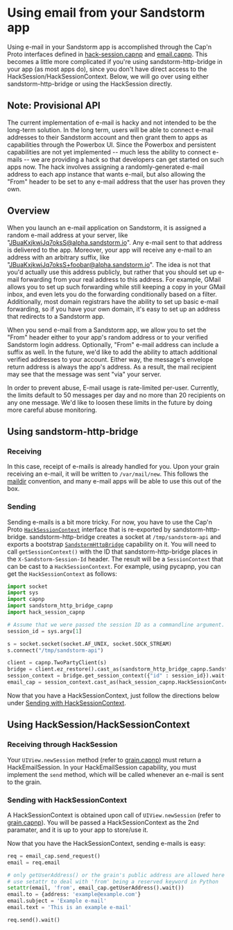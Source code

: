 # Using email from your Sandstorm app

Using e-mail in your Sandstorm app is accomplished through the Cap'n
Proto interfaces defined in
[hack-session.capnp](https://github.com/sandstorm-io/sandstorm/blob/master/src/sandstorm/hack-session.capnp)
and
[email.capnp](https://github.com/sandstorm-io/sandstorm/blob/master/src/sandstorm/email.capnp). This
becomes a little more complicated if you're using
sandstorm-http-bridge in your app (as most apps do), since you don't
have direct access to the HackSession/HackSessionContext. Below, we
will go over using either sandstorm-http-bridge or using the
HackSession directly.

## Note: Provisional API

The current implementation of e-mail is hacky and not intended to be
the long-term solution. In the long term, users will be able to
connect e-mail addresses to their Sandstorm account and then grant
them to apps as capabilities through the Powerbox UI. Since the
Powerbox and persistent capabilities are not yet implemented -- much
less the ability to connect e-mails -- we are providing a hack so that
developers can get started on such apps now. The hack involves
assigning a randomly-generated e-mail address to each app instance
that wants e-mail, but also allowing the "From" header to be set to
any e-mail address that the user has proven they own.

## Overview

When you launch an e-mail application on Sandstorm, it is assigned a
random e-mail address at your server, like
"JBuaKxjkwiJq7oksS@alpha.sandstorm.io". Any e-mail sent to that
address is delivered to the app. Moreover, your app will receive
any e-mail to an address with an arbitrary suffix, like
"JBuaKxjkwiJq7oksS+foobar@alpha.sandstorm.io". The idea is not
that you'd actually use this address publicly, but rather that you
should set up e-mail forwarding from your real address to this address.
For example, GMail allows you to set up such forwarding while still
keeping a copy in your GMail inbox, and even lets you do the forwarding
conditionally based on a filter.  Additionally, most domain registrars
have the ability to set up basic e-mail forwarding, so if you have your
own domain, it's easy to set up an address that redirects to a
Sandstorm app.

When you send e-mail from a Sandstorm app, we allow you to set the
"From" header either to your app's random address or to your verified
Sandstorm login address. Optionally, "From" e-mail address can include
a suffix as well. In the future, we'd like to add the ability to attach
additional verified addresses to your account. Either way, the
message's envelope return address is always the app's address. As a
result, the mail recipient may see that the message was sent "via"
your server.

In order to prevent abuse, E-mail usage is rate-limited
per-user. Currently, the limits default to 50 messages per day and no
more than 20 recipients on any one message. We'd like to loosen these
limits in the future by doing more careful abuse monitoring.

## Using sandstorm-http-bridge

### Receiving

In this case, receipt of e-mails is already handled for you. Upon your
grain receiving an e-mail, it will be written to `/var/mail/new`. This
follows the [maildir](https://en.wikipedia.org/wiki/Maildir)
convention, and many e-mail apps will be able to use this out of the
box.

### Sending

Sending e-mails is a bit more tricky. For now, you have to use the
Cap'n Proto
[`HackSessionContext`](https://github.com/sandstorm-io/sandstorm/blob/master/src/sandstorm/hack-session.capnp)
interface that is re-exported by
sandstorm-http-bridge. sandstorm-http-bridge creates a socket at
`/tmp/sandstorm-api` and exports a bootstrap
[`SandstormHttpBridge`](https://github.com/sandstorm-io/sandstorm/blob/master/src/sandstorm/sandstorm-http-bridge.capnp)
capability on it. You will need to call `getSessionContext()` with the
ID that sandstorm-http-bridge places in the `X-Sandstorm-Session-Id`
header. The result will be a `SessionContext` that can be cast to a
`HackSessionContext`. For example, using pycapnp, you can get the
`HackSessionContext` as follows:

```python
import socket
import sys
import capnp
import sandstorm_http_bridge_capnp
import hack_session_capnp

# Assume that we were passed the session ID as a commandline argument.
session_id = sys.argv[1]

s = socket.socket(socket.AF_UNIX, socket.SOCK_STREAM)
s.connect("/tmp/sandstorm-api")

client = capnp.TwoPartyClient(s)
bridge = client.ez_restore().cast_as(sandstorm_http_bridge_capnp.SandstormHttpBridge)
session_context = bridge.get_session_context({"id" : session_id}).wait().context
email_cap = session_context.cast_as(hack_session_capnp.HackSessionContext)
```

Now that you have a HackSessionContext, just follow the directions
below under [Sending with
HackSessionContext](#sending-with-hacksessioncontext).

## Using HackSession/HackSessionContext

### Receiving through HackSession

Your `UIView.newSession` method (refer to
[grain.capnp](https://github.com/sandstorm-io/sandstorm/blob/master/src/sandstorm/grain.capnp)) must return a
HackEmailSession. In your HackEmailSession capability, you must
implement the `send` method, which will be called whenever an e-mail
is sent to the grain.

### Sending with HackSessionContext

A HackSessionContext is obtained upon call of `UIView.newSession`
(refer to
[grain.capnp](https://github.com/sandstorm-io/sandstorm/blob/master/src/sandstorm/grain.capnp)). You will be
passed a HackSessionContext as the 2nd paramater, and it is up to your
app to store/use it.

Now that you have the HackSessionContext, sending e-mails is easy:

```python
req = email_cap.send_request()
email = req.email

# only getUserAddress() or the grain's public address are allowed here
# use setattr to deal with 'from' being a reserved keyword in Python
setattr(email, 'from', email_cap.getUserAddress().wait())
email.to = {address: 'example@example.com'}
email.subject = 'Example e-mail'
email.text = 'This is an example e-mail'

req.send().wait()
```
